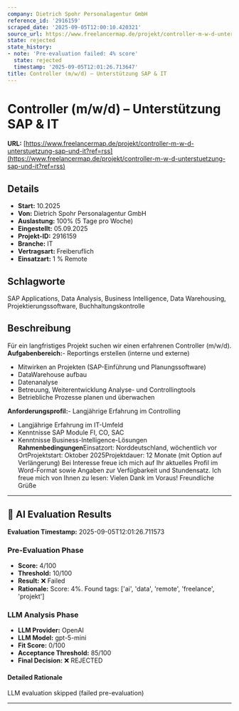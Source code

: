 ```yaml
---
company: Dietrich Spohr Personalagentur GmbH
reference_id: '2916159'
scraped_date: '2025-09-05T12:00:10.420321'
source_url: https://www.freelancermap.de/projekt/controller-m-w-d-unterstuetzung-sap-und-it?ref=rss
state: rejected
state_history:
- note: 'Pre-evaluation failed: 4% score'
  state: rejected
  timestamp: '2025-09-05T12:01:26.713647'
title: Controller (m/w/d) – Unterstützung SAP & IT
---
```



# Controller (m/w/d) – Unterstützung SAP & IT
**URL:** [https://www.freelancermap.de/projekt/controller-m-w-d-unterstuetzung-sap-und-it?ref=rss](https://www.freelancermap.de/projekt/controller-m-w-d-unterstuetzung-sap-und-it?ref=rss)
## Details
- **Start:** 10.2025
- **Von:** Dietrich Spohr Personalagentur GmbH
- **Auslastung:** 100% (5 Tage pro Woche)
- **Eingestellt:** 05.09.2025
- **Projekt-ID:** 2916159
- **Branche:** IT
- **Vertragsart:** Freiberuflich
- **Einsatzart:** 1
                                                % Remote

## Schlagworte
SAP Applications, Data Analysis, Business Intelligence, Data Warehousing, Projektierungssoftware, Buchhaltungskontrolle

## Beschreibung
Für ein langfristiges Projekt suchen wir einen erfahrenen Controller (m/w/d).
**Aufgabenbereich:**- Reportings erstellen (interne und externe)
- Mitwirken an Projekten (SAP-Einführung und Planungssoftware)
- DataWarehouse aufbau
- Datenanalyse
- Betreuung, Weiterentwicklung Analyse- und Controllingtools
- Betriebliche Prozesse planen und überwachen

**Anforderungsprofil:**- Langjährige Erfahrung im Controlling
- Langjährige Erfahrung im IT-Umfeld
- Kenntnisse SAP Module FI, CO, SAC
- Kenntnisse Business-Intelligence-Lösungen
**Rahmenbedingungen**Einsatzort: Norddeutschland, wöchentlich vor OrtProjektstart: Oktober 2025Projektdauer: 12 Monate (mit Option auf Verlängerung)
Bei Interesse freue ich mich auf Ihr aktuelles Profil im Word-Format sowie Angaben zur Verfügbarkeit und Stundensatz.
Ich freue mich von Ihnen zu lesen:
Vielen Dank im Voraus!
Freundliche Grüße

---

## 🤖 AI Evaluation Results

**Evaluation Timestamp:** 2025-09-05T12:01:26.711573

### Pre-Evaluation Phase
- **Score:** 4/100
- **Threshold:** 10/100
- **Result:** ❌ Failed
- **Rationale:** Score: 4%. Found tags: ['ai', 'data', 'remote', 'freelance', 'projekt']

### LLM Analysis Phase
- **LLM Provider:** OpenAI
- **LLM Model:** gpt-5-mini
- **Fit Score:** 0/100
- **Acceptance Threshold:** 85/100
- **Final Decision:** ❌ REJECTED

#### Detailed Rationale
LLM evaluation skipped (failed pre-evaluation)

---
